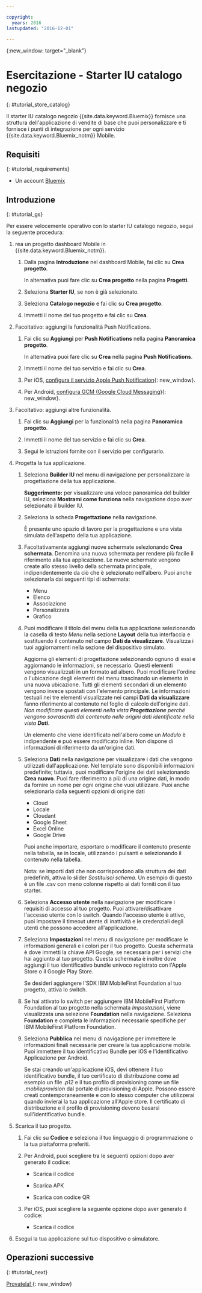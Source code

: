 ```yaml
---

copyright:
  years: 2016
lastupdated: "2016-12-01"

---
```

{:new_window: target="_blank"}

# Esercitazione - Starter IU catalogo negozio
{: #tutorial_store_catalog}

Il starter IU catalogo negozio {{site.data.keyword.Bluemix}} fornisce una struttura dell'applicazione di vendite di base che puoi personalizzare e ti fornisce i punti di integrazione per ogni servizio {{site.data.keyword.Bluemix_notm}} Mobile.


## Requisiti
{: #tutorial_requirements}

* Un account [Bluemix](http://bluemix.net)


## Introduzione
{: #tutorial_gs}

Per essere velocemente operativo con lo starter IU catalogo negozio, segui la seguente procedura:

1. rea un progetto dashboard Mobile in {{site.data.keyword.Bluemix_notm}}.

   1. Dalla pagina **Introduzione** nel dashboard Mobile, fai clic su **Crea progetto**.

      In alternativa puoi fare clic su **Crea progetto** nella pagina **Progetti**.

   2. Seleziona **Starter IU**, se non è già selezionato.

   3. Seleziona **Catalogo negozio** e fai clic su **Crea progetto**.

   4. Immetti il nome del tuo progetto e fai clic su **Crea**.

2. Facoltativo: aggiungi la funzionalità Push Notifications.

   1. Fai clic su **Aggiungi** per **Push Notifications** nella pagina **Panoramica progetto**.

      In alternativa puoi fare clic su **Crea** nella pagina **Push Notifications**.

   2. Immetti il nome del tuo servizio e fai clic su **Crea**.

   3. Per iOS, [configura il servizio Apple Push Notification](/docs/services/mobilepush/t_push_provider_ios.html){: new_window}.

   4. Per Android, [configura GCM (Google Cloud Messaging)](/docs/services/mobilepush/t_push_provider_android.html){: new_window}.

3. Facoltativo: aggiungi altre funzionalità.

   1. Fai clic su **Aggiungi** per la funzionalità nella pagina **Panoramica progetto**.

   2. Immetti il nome del tuo servizio e fai clic su **Crea**.

   3. Segui le istruzioni fornite con il servizio per configurarlo.

4. Progetta la tua applicazione.

   1. Seleziona **Builder IU** nel menu di navigazione per personalizzare la progettazione della tua applicazione.
   
		**Suggerimento:** per visualizzare una veloce panoramica del builder IU, seleziona **Mostrami come funziona** nella navigazione dopo aver selezionato il builder IU.

   2. Seleziona la scheda **Progettazione** nella navigazione.

      È presente uno spazio di lavoro per la progettazione e una vista simulata dell'aspetto della tua applicazione.

   3. Facoltativamente aggiungi nuove schermate selezionando **Crea schermata**. Denomina una nuova schermata per rendere più facile il riferimento alla tua applicazione. Le nuove schermate vengono create allo stesso livello della schermata principale, indipendentemente da ciò che è selezionato nell'albero. Puoi anche selezionarla dai seguenti tipi di schermata:
      * Menu
      * Elenco
      * Associazione
      * Personalizzata
      * Grafico	   

   4. Puoi modificare il titolo del menu della tua applicazione selezionando la casella di testo *Menu* nella sezione **Layout** della tua interfaccia e sostituendo il contenuto nel campo **Dati da visualizzare**. Visualizza i tuoi aggiornamenti nella sezione del dispositivo simulato.

      Aggiorna gli elementi di progettazione selezionando ognuno di essi e aggiornando le informazioni, se necessario. Questi elementi vengono visualizzati in un formato ad albero. Puoi modificare l'ordine o l'ubicazione degli elementi del menu trascinando un elemento in una nuova ubicazione. Tutti gli elementi secondari di un elemento vengono invece spostati con l'elemento principale. Le informazioni testuali nei tre elementi visualizzate nei campi **Dati da visualizzare** fanno riferimento al contenuto nel foglio di calcolo dell'origine dati. *Non modificare questi elementi nella vista **Progettazione** perché vengono sovrascritti dal contenuto nelle origini dati identificate nella vista **Dati**.*

		Un elemento che viene identificato nell'albero come un *Modulo* è indipendente e può essere modificato inline. Non dispone di informazioni di riferimento da un'origine dati.

   5. Seleziona **Dati** nella navigazione per visualizzare i dati che vengono utilizzati dall'applicazione. Nel template sono disponibili informazioni predefinite; tuttavia, puoi modificare l'origine dei dati selezionando **Crea nuovo**. Puoi fare riferimento a più di una origine dati, in modo da fornire un nome per ogni origine che vuoi utilizzare. Puoi anche selezionarla dalla seguenti opzioni di origine dati
      * Cloud
      * Locale
      * Cloudant
      * Google Sheet
      * Excel Online
      * Google Drive

      Puoi anche importare, esportare o modificare il contenuto presente nella tabella, se in locale, utilizzando i pulsanti e selezionando il contenuto nella tabella.

	  Nota: se importi dati che non corrispondono alla struttura dei dati predefiniti, attiva lo slider *Sostituisci schema*. Un esempio di questo è un file .csv con meno colonne rispetto ai dati forniti con il tuo starter.

   6. Seleziona **Accesso utente** nella navigazione per modificare i requisiti di accesso al tuo progetto. Puoi attivare/disattivare l'accesso utente con lo switch. Quando l'accesso utente è attivo, puoi impostare il timeout utente di inattività e le credenziali degli utenti che possono accedere all'applicazione.

   7. Seleziona **Impostazioni** nel menu di navigazione per modificare le informazioni generali e i colori per il tuo progetto. Questa schermata è dove immetti la chiave API Google, se necessaria per i servizi che hai aggiunto al tuo progetto. Questa schermata è inoltre dove aggiungi il tuo identificativo bundle univoco registrato con l'Apple Store o il Google Play Store.

      Se desideri aggiungere l'SDK IBM MobileFirst Foundation al tuo progetto, attiva lo switch.

   8. Se hai attivato lo switch per aggiungere IBM MobileFirst Platform Foundation al tuo progetto nella schermata *Impostazioni*, viene visualizzata una selezione **Foundation** nella navigazione. Seleziona **Foundation** e completa le informazioni necessarie specifiche per IBM MobileFirst Platform Foundation.

   9. Seleziona **Pubblica** nel menu di navigazione per immettere le informazioni finali necessarie per creare la tua applicazione mobile. Puoi immettere il tuo identificativo Bundle per iOS e l'identificativo Applicazione per Android.

       Se stai creando un'applicazione iOS, devi ottenere il tuo identificativo bundle, il tuo certificato di distribuzione come ad esempio un file *.p12* e il tuo profilo di provisioning come un file *.mobileprovision* dal portale di provisioning di Apple. Possono essere creati contemporaneamente e con lo stesso computer che utilizzerai quando invierai la tua applicazione all'Apple store. Il certificato di distribuzione e il profilo di provisioning devono basarsi sull'identificativo bundle. 	

5. Scarica il tuo progetto.

   1. Fai clic su **Codice** e seleziona il tuo linguaggio di programmazione o la tua piattaforma preferiti.

   2. Per Android, puoi scegliere tra le seguenti opzioni dopo aver generato il codice:

      * Scarica il codice

      * Scarica APK

      * Scarica con codice QR

   3. Per iOS, puoi scegliere la seguente opzione dopo aver generato il codice:

      * Scarica il codice

6. Esegui la tua applicazione sul tuo dispositivo o simulatore.


## Operazioni successive
{: #tutorial_next}

[Provatela! ](http://console.{DomainName}/mobile/create-project?starter=fb5e31a9-1186-4d46-939e-2f620f35b83b){: new_window}
